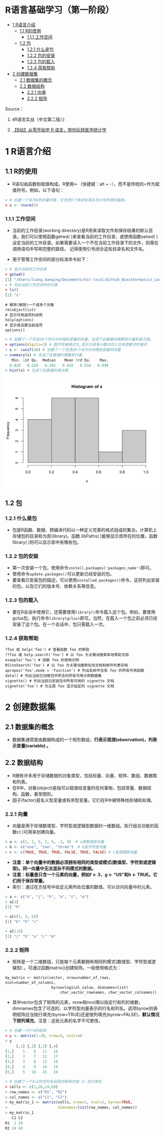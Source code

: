R语言基础学习（第一阶段）
================

- <a href="#1-r语言介绍" id="toc-1-r语言介绍">1 R语言介绍</a>
  - <a href="#11-r的使用" id="toc-11-r的使用">1.1 R的使用</a>
    - <a href="#111-工作空间" id="toc-111-工作空间">1.1.1 工作空间</a>
  - <a href="#12-包" id="toc-12-包">1.2 包</a>
    - <a href="#121-什么是包" id="toc-121-什么是包">1.2.1 什么是包</a>
    - <a href="#122-包的安装" id="toc-122-包的安装">1.2.2 包的安装</a>
    - <a href="#123-包的载入" id="toc-123-包的载入">1.2.3 包的载入</a>
    - <a href="#124-获取帮助" id="toc-124-获取帮助">1.2.4 获取帮助</a>
- <a href="#2-创建数据集" id="toc-2-创建数据集">2 创建数据集</a>
  - <a href="#21-数据集的概念" id="toc-21-数据集的概念">2.1 数据集的概念</a>
  - <a href="#22-数据结构" id="toc-22-数据结构">2.2 数据结构</a>
    - <a href="#221-向量" id="toc-221-向量">2.2.1 向量</a>
    - <a href="#222-矩阵" id="toc-222-矩阵">2.2.2 矩阵</a>

Source：

1.  《R语言实战（中文第二版）》

2.  [【B站】从零开始学 R
    语言，带你玩转医学统计学](https://www.bilibili.com/video/BV1JU4y1f7zg/?spm_id_from=333.1007.top_right_bar_window_custom_collection.content.click&vd_source=fa22bae99c47db3f7bc43573bd9b3ed3)

# 1 R语言介绍

## 1.1 R的使用

- R语句由函数和赋值构成。R使用\<-（快捷键：alt +
  -），而不是传统的=作为赋值符号。例如，以下语句：

``` r
> # 创建一个名为X的向量对象，它包含5个来自标准正态分布的随机偏差。
> x <- rnorm(5)
```

### 1.1.1 工作空间

- 当前的工作目录(working
  directory)是R用来读取文件和保存结果的默认目录。我们可以使用函数getwd(
  )来查看当前的工作目录，或使用函数setwd(
  )设定当前的工作目录。如果需要读入一个不在当前工作目录下的文件，则需在调用语句中写明完整的路径。
  记得使用引号闭合这些目录名和文件名。

- 用于管理工作空间的部分标准命令如下：

``` r
> # 显示当前的工作目录
> getwd()
[1] "/Users/liang.hanqing/Documents/Git-local/Github_Bioinformatics_Learning/R/Phase1_R_Basic_Learning"
> # 列出当前工作空间中的对象
> ls()
[1] "x"
```

    # 移除(删除)一个或多个对象
    rm(objectlist)
    # 显示可用选项的说明
    help(options)
    # 显示或设置当前选项
    options()

``` r
> # 创建了一个包含20个均匀分布随机变量的向量，生成了此数据的摘要统计量和直方图。
> options(digits=3) # 数字将被格式化,显示为具有小数点后三位有效数字的格式
> x <- runif(20) # 创建了一个包含20个均匀分布随机变量的向量
> summary(x) # 生成了此数据的摘要统计量
   Min. 1st Qu.  Median    Mean 3rd Qu.    Max. 
  0.028   0.228   0.395   0.410   0.550   0.890 
> hist(x) # 生成了此数据的直方图
```

![](Phase1_R_Basic_Learning_files/figure-gfm/unnamed-chunk-3-1.png)<!-- -->

## 1.2 包

### 1.2.1 什么是包

- 包是R函数、数据、预编译代码以一种定义完善的格式组成的集合。计算机上存储包的目录称为库(library)。函数.libPaths(
  )能够显示库所在的位置，函数library( )则可以显示库中有哪些包。

### 1.2.2 包的安装

- 第一次安装一个包，使用命令`install.packages('packages_name')`即可。
- 使用命令`update.packages()`可以更新已经安装的包。
- 要查看已安装包的描述，可以使用`installed.packages()`命令，这将列出安装的包，以及它们的版本号、依赖关系等信息。

### 1.2.3 包的载入

- 要在R会话中使用它，还需要使用`library()`命令载入这个包。例如，要使用gclus包，执行命令`library(gclus)`即可。当然，在载入一个包之前必须已经安装了这个包。在一个会话中，包只需载入一次。

### 1.2.4 获取帮助

    ?foo 或 help('foo') # 查看函数 foo 的帮助
    ??foo 或 help.search('foo') # 以 foo 为关键词搜索本地帮助文档
    example('foo') # 函数 foo 的使用示例
    RSiteSearch('foo') # 以 foo 为关键词搜索在线文档和邮件列表存档
    apropos('foo',mode = 'function') # 列出名称中含有 foo 的所有可用函数
    data() # 列出当前已加载包中所含的所有可用示例数据集
    vignette() # 列出当前已安装包中所有可用的 vignette 文档
    vignette('foo') # 为主题 foo 显示指定的 vignette 文档

# 2 创建数据集

## 2.1 数据集的概念

- 数据集通常是由数据构成的一个矩形数组，**行表示观测(observation)，列表示变量(variable)
  。**

## 2.2 数据结构

- R拥有许多用于存储数据的对象类型，包括标量、向量、矩阵、数组、数据框和列表。
- 在R中，对象(object)是指可以赋值给变量的任何事物，包括常量、数据结构、函数，甚至图形。
- 因子(factor)是名义型变量或有序型变量。它们在R中被特殊地存储和处理。

### 2.2.1 向量

- 向量是用于存储数值型、字符型或逻辑型数据的一维数组。执行组合功能的函数c(
  )可用来创建向量。

``` r
> a <- c(1, 2, 5, 3, 6, -2, 4)  # a是数值型向量
> b <- c("one", "two", "three")  # b是字符型向量
> c <- c(TRUE, TRUE, TRUE, FALSE, TRUE, FALSE) # c是逻辑型向量
```

- **注意：单个向量中的数据必须拥有相同的类型或模式(数值型、字符型或逻辑型)。同一向量中无法混杂不同模式的数据。**
- **注意：标量是只含一个元素的向量，例如f \<- 3、g \<- “US”和h \<-
  TRUE。它们用于保存常量。**
- 索引：通过在方括号中给定元素所处位置的数值，可以访问向量中的元素。

``` r
> a <- c("k", "j", "h", "a", "c", "m") 
> a[3]
[1] "h"
```

``` r
> a[c(1, 3, 5)]
[1] "k" "h" "c"
```

``` r
> a[2:6]
[1] "j" "h" "a" "c" "m"
```

### 2.2.2 矩阵

- 矩阵是一个二维数组，只是每个元素都拥有相同的模式(数值型、字符型或逻辑型)
  。可通过函数matrix()创建矩阵。一般使用格式为：

<!-- -->

    my_matrix <- matrix(vector, nrow=number_of_rows, ncol=number_of_columns,
                         byrow=logical_value, dimnames=list(
                             char_vector_rownames, char_vector_colnames))

- 其中vector包含了矩阵的元素，nrow和ncol用以指定行和列的维数，dimnames包含了可选的、以字符型向量表示的行名和列名。选项byrow则表明矩阵应当按行填充(byrow=TRUE)还是按列填充(byrow=FALSE)，**默认情况下按列填充**。注意：这些元素的名字不可更改。

``` r
> # 创建一个5*4的矩阵
> y <- matrix(1:20, nrow=5, ncol=4)
> y
     [,1] [,2] [,3] [,4]
[1,]    1    6   11   16
[2,]    2    7   12   17
[3,]    3    8   13   18
[4,]    4    9   14   19
[5,]    5   10   15   20
```

``` r
> # 创建了一个2×2的含列名标签的矩阵并按 行 进行填充
> cells <- c(1,26,24,68)
> row_names <- c("R1", "R2")
> col_names <- c("C1", "C2")
> my_matrix_1 <- matrix(cells, nrow=2, ncol=2, byrow=TRUE, 
+                       dimnames=list(row_names, col_names))
> my_matrix_1
   C1 C2
R1  1 26
R2 24 68
```
